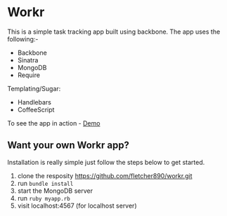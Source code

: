 # Workr

This is a simple task tracking app built using backbone. The app uses the following:-

* Backbone
* Sinatra
* MongoDB
* Require

Templating/Sugar:

* Handlebars
* CoffeeScript 

To see the app in action - <a href="http://workr.herokuapp.com/" target="_blank" title="Workr Demo">Demo</a>

## Want your own Workr app?

Installation is really simple just follow the steps below to get started.

1. clone the resposity https://github.com/fletcher890/workr.git
2. run `bundle install`
3. start the MongoDB server
4. run `ruby myapp.rb`
5. visit localhost:4567 (for localhost server)